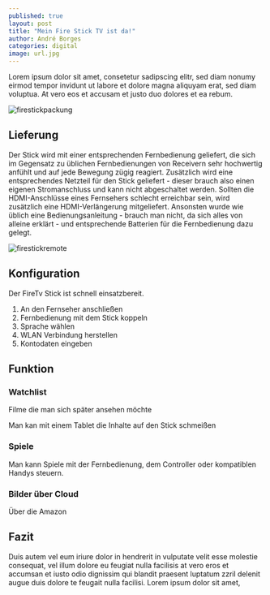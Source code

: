 ```yaml
---
published: true
layout: post
title: "Mein Fire Stick TV ist da!"
author: André Borges
categories: digital
image: url.jpg
---
```



Lorem ipsum dolor sit amet, consetetur sadipscing elitr, sed diam nonumy eirmod tempor invidunt ut labore et dolore magna aliquyam erat, sed diam voluptua. At vero eos et accusam et justo duo dolores et ea rebum.

![firestickpackung]({{site.baseurl}}/images/DSC06896.jpg)

## Lieferung
Der Stick wird mit einer entsprechenden Fernbedienung geliefert, die sich im Gegensatz zu üblichen Fernbedienungen von Receivern sehr hochwertig anfühlt und auf jede Bewegung zügig reagiert. Zusätzlich wird eine entsprechendes Netzteil für den Stick geliefert - dieser brauch also einen eigenen Stromanschluss und kann nicht abgeschaltet werden. Sollten die HDMI-Anschlüsse eines Fernsehers schlecht erreichbar sein, wird zusätzlich eine HDMI-Verlängerung mitgeliefert. Ansonsten wurde wie üblich eine Bedienungsanleitung - brauch man nicht, da sich alles von alleine erklärt - und entsprechende Batterien für die Fernbedienung dazu gelegt.

![firestickremote]({{site.baseurl}}/images/DSC06903.jpg)


## Konfiguration
Der FireTv Stick 
ist schnell einsatzbereit.

1. An den Fernseher anschließen
2. Fernbedienung mit dem Stick koppeln
3. Sprache wählen
4. WLAN Verbindung herstellen
5. Kontodaten eingeben

## Funktion

### Watchlist
Filme die man sich später ansehen möchte

Man kan mit einem Tablet die Inhalte auf den Stick schmeißen

### Spiele
Man kann Spiele mit der Fernbedienung, dem Controller oder kompatiblen Handys steuern.



### Bilder über Cloud
Über die Amazon 

## Fazit



Duis autem vel eum iriure dolor in hendrerit in vulputate velit esse molestie consequat, vel illum dolore eu feugiat nulla facilisis at vero eros et accumsan et iusto odio dignissim qui blandit praesent luptatum zzril delenit augue duis dolore te feugait nulla facilisi. Lorem ipsum dolor sit amet,
